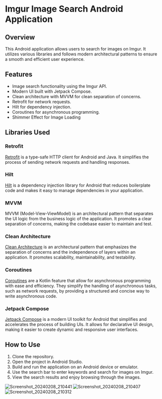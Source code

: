 # Imgur Image Search Android Application

## Overview

This Android application allows users to search for images on Imgur. It utilizes various libraries and follows modern architectural patterns to ensure a smooth and efficient user experience.

## Features

- Image search functionality using the Imgur API.
- Modern UI built with Jetpack Compose.
- Clean architecture with MVVM for clean separation of concerns.
- Retrofit for network requests.
- Hilt for dependency injection.
- Coroutines for asynchronous programming.
- Shimmer Effect for Image Loading

## Libraries Used

### Retrofit

[Retrofit](https://square.github.io/retrofit/) is a type-safe HTTP client for Android and Java. It simplifies the process of sending network requests and handling responses.

### Hilt

[Hilt](https://developer.android.com/training/dependency-injection/hilt-android) is a dependency injection library for Android that reduces boilerplate code and makes it easy to manage dependencies in your application.

### MVVM

MVVM (Model-View-ViewModel) is an architectural pattern that separates the UI logic from the business logic of the application. It promotes a clear separation of concerns, making the codebase easier to maintain and test.

### Clean Architecture

[Clean Architecture](https://blog.cleancoder.com/uncle-bob/2012/08/13/the-clean-architecture.html) is an architectural pattern that emphasizes the separation of concerns and the independence of layers within an application. It promotes scalability, maintainability, and testability.

### Coroutines

[Coroutines](https://kotlinlang.org/docs/reference/coroutines-overview.html) are a Kotlin feature that allow for asynchronous programming with ease and efficiency. They simplify the handling of asynchronous tasks, such as network requests, by providing a structured and concise way to write asynchronous code.

### Jetpack Compose

[Jetpack Compose](https://developer.android.com/jetpack/compose) is a modern UI toolkit for Android that simplifies and accelerates the process of building UIs. It allows for declarative UI design, making it easier to create dynamic and responsive user interfaces.

## How to Use

1. Clone the repository.
2. Open the project in Android Studio.
3. Build and run the application on an Android device or emulator.
4. Use the search bar to enter keywords and search for images on Imgur.
5. View the search results and enjoy browsing through the images.

![Screenshot_20240208_210441](https://github.com/atul2188/image-search/assets/143529911/34727dda-4cff-4058-b169-1298f5f3a30b)
![Screenshot_20240208_210407](https://github.com/atul2188/image-search/assets/143529911/4166a559-3339-4709-a8a2-5cb650f2dddf)
![Screenshot_20240208_210312](https://github.com/atul2188/image-search/assets/143529911/410ce491-e3ea-45ee-bd98-1035e7b58e73)

